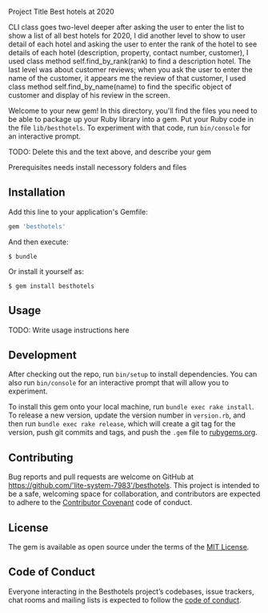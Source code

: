 Project Title
Best hotels at 2020 

CLI class goes two-level deeper after asking the user to enter the list to show a list of all best hotels for 2020, I did another level to show to user detail of each hotel and asking the user to enter the rank of the hotel to see details of each hotel (description, property, contact number, customer), I used class method self.find_by_rank(rank) to find a description hotel. The last level was about customer reviews; when you ask the user to enter the name of the customer, it appears me the review of that customer, I used class method self.find_by_name(name) to find the specific object of customer and display of his review in the screen.


Welcome to your new gem! In this directory, you'll find the files you need to be able  to package up your Ruby library into a gem. Put your Ruby code in the file `lib/besthotels`. To experiment with that code, run `bin/console` for an interactive prompt.

TODO: Delete this and the text above, and describe your gem

Prerequisites
needs install necessory folders and files 

## Installation

Add this line to your application's Gemfile:

```ruby
gem 'besthotels'
```

And then execute:

    $ bundle

Or install it yourself as:

    $ gem install besthotels

## Usage

TODO: Write usage instructions here

## Development

After checking out the repo, run `bin/setup` to install dependencies. You can also run `bin/console` for an interactive prompt that will allow you to experiment.

To install this gem onto your local machine, run `bundle exec rake install`. To release a new version, update the version number in `version.rb`, and then run `bundle exec rake release`, which will create a git tag for the version, push git commits and tags, and push the `.gem` file to [rubygems.org](https://rubygems.org).

## Contributing

Bug reports and pull requests are welcome on GitHub at https://github.com/'lite-system-7983'/besthotels. This project is intended to be a safe, welcoming space for collaboration, and contributors are expected to adhere to the [Contributor Covenant](http://contributor-covenant.org) code of conduct.

## License

The gem is available as open source under the terms of the [MIT License](https://opensource.org/licenses/MIT).

## Code of Conduct

Everyone interacting in the Besthotels project’s codebases, issue trackers, chat rooms and mailing lists is expected to follow the [code of conduct](https://github.com/'lite-system-7983'/besthotels/blob/master/CODE_OF_CONDUCT.md).
